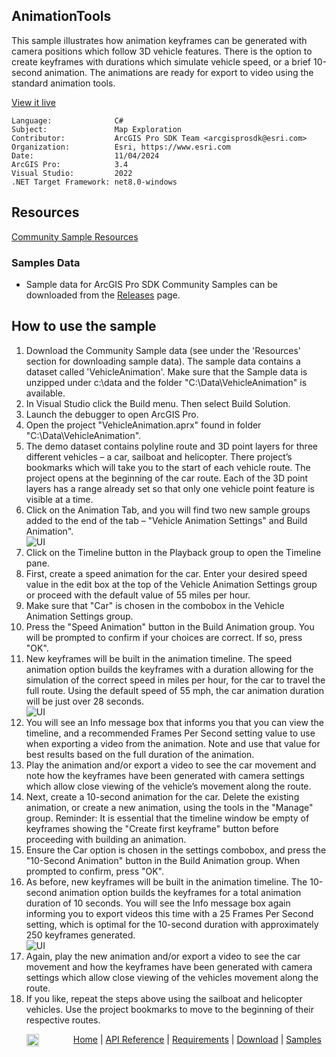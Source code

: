 ## AnimationTools

<!-- TODO: Write a brief abstract explaining this sample -->
This sample illustrates how animation keyframes can be generated with camera positions which follow 3D vehicle features.  There is the option to create keyframes with durations which simulate vehicle speed, or a brief 10-second animation. The animations are ready for export to video using the standard animation tools.    
  


<a href="https://pro.arcgis.com/en/pro-app/sdk/" target="_blank">View it live</a>

<!-- TODO: Fill this section below with metadata about this sample-->
```
Language:              C#
Subject:               Map Exploration
Contributor:           ArcGIS Pro SDK Team <arcgisprosdk@esri.com>
Organization:          Esri, https://www.esri.com
Date:                  11/04/2024
ArcGIS Pro:            3.4
Visual Studio:         2022
.NET Target Framework: net8.0-windows
```

## Resources

[Community Sample Resources](https://github.com/Esri/arcgis-pro-sdk-community-samples#resources)

### Samples Data

* Sample data for ArcGIS Pro SDK Community Samples can be downloaded from the [Releases](https://github.com/Esri/arcgis-pro-sdk-community-samples/releases) page.  

## How to use the sample
<!-- TODO: Explain how this sample can be used. To use images in this section, create the image file in your sample project's screenshots folder. Use relative url to link to this image using this syntax: ![My sample Image](FacePage/SampleImage.png) -->
1. Download the Community Sample data (see under the 'Resources' section for downloading sample data). The sample data contains a dataset called 'VehicleAnimation'.  Make sure that the Sample data is unzipped under c:\data and the folder "C:\Data\VehicleAnimation\" is available.
2. In Visual Studio click the Build menu. Then select Build Solution.  
3. Launch the debugger to open ArcGIS Pro.  
4. Open the project "VehicleAnimation.aprx" found in folder "C:\Data\VehicleAnimation\".  
5. The demo dataset contains polyline route and 3D point layers for three different vehicles – a car, sailboat and helicopter.  There project’s bookmarks which will take you to the start of each vehicle route.  The project opens at the beginning of the car route. Each of the 3D point layers has a range already set so that only one vehicle point feature is visible at a time.  
6. Click on the Animation Tab, and you will find two new sample groups added to the end of the tab – "Vehicle Animation Settings" and Build Animation".    
![UI](Screenshots/Screen1.png)  
7. Click on the Timeline button in the Playback group to open the Timeline pane.    
8. First, create a speed animation for the car.  Enter your desired speed value in the edit box at the top of the Vehicle Animation Settings group or proceed with the default value of 55 miles per hour.  
9. Make sure that "Car" is chosen in the combobox in the Vehicle Animation Settings group.  
10. Press the "Speed Animation" button in the Build Animation group. You will be prompted to confirm if your choices are correct.  If so, press "OK".  
11. New keyframes will be built in the animation timeline. The speed animation option builds the keyframes with a duration allowing for the simulation of the correct speed in miles per hour, for the car to travel the full route.  Using the default speed of 55 mph, the car animation duration will be just over 28 seconds.  
![UI](Screenshots/Screen3.png)  
12. You will see an Info message box that informs you that you can view the timeline, and a recommended Frames Per Second setting value to use when exporting a video from the animation. Note and use that value for best results based on the full duration of the animation.  
13. Play the animation and/or export a video to see the car movement and note how the keyframes have been generated with camera settings which allow close viewing of the vehicle’s movement along the route.  
14. Next, create a 10-second animation for the car.  Delete the existing animation, or create a new animation, using the tools in the "Manage" group.  Reminder:  It is essential that the timeline window be empty of keyframes showing the "Create first keyframe" button before proceeding with building an animation.  
15. Ensure the Car option is chosen in the settings combobox, and press the "10-Second Animation" button in the Build Animation group.  When prompted to confirm, press "OK".  
16. As before, new keyframes will be built in the animation timeline. The 10-second animation option builds the keyframes for a total animation duration of 10 seconds.  You will see the Info message box again informing you to export videos this time with a 25 Frames Per Second setting, which is optimal for the 10-second duration with approximately 250 keyframes generated.  
![UI](Screenshots/Screen4.png)  
17. Again, play the new animation and/or export a video to see the car movement and how the keyframes have been generated with camera settings which allow close viewing of the vehicles movement along the route.  
18. If you like, repeat the steps above using the sailboat and helicopter vehicles.  Use the project bookmarks to move to the beginning of their respective routes.  
  

<!-- End -->

&nbsp;&nbsp;&nbsp;&nbsp;&nbsp;&nbsp;<img src="https://esri.github.io/arcgis-pro-sdk/images/ArcGISPro.png"  alt="ArcGIS Pro SDK for Microsoft .NET Framework" height = "20" width = "20" align="top"  >
&nbsp;&nbsp;&nbsp;&nbsp;&nbsp;&nbsp;&nbsp;&nbsp;&nbsp;&nbsp;&nbsp;&nbsp;
[Home](https://github.com/Esri/arcgis-pro-sdk/wiki) | <a href="https://pro.arcgis.com/en/pro-app/latest/sdk/api-reference" target="_blank">API Reference</a> | [Requirements](https://github.com/Esri/arcgis-pro-sdk/wiki#requirements) | [Download](https://github.com/Esri/arcgis-pro-sdk/wiki#installing-arcgis-pro-sdk-for-net) | <a href="https://github.com/esri/arcgis-pro-sdk-community-samples" target="_blank">Samples</a>
